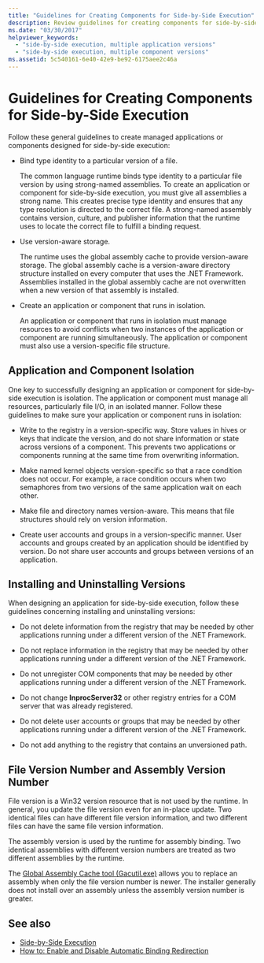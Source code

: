 ```yaml
---
title: "Guidelines for Creating Components for Side-by-Side Execution"
description: Review guidelines for creating components for side-by-side execution. For example, bind type identity to a certain file version, or use version-aware storage.
ms.date: "03/30/2017"
helpviewer_keywords: 
  - "side-by-side execution, multiple application versions"
  - "side-by-side execution, multiple component versions"
ms.assetid: 5c540161-6e40-42e9-be92-6175aee2c46a
---
```

# Guidelines for Creating Components for Side-by-Side Execution
Follow these general guidelines to create managed applications or components designed for side-by-side execution:  
  
- Bind type identity to a particular version of a file.  
  
     The common language runtime binds type identity to a particular file version by using strong-named assemblies. To create an application or component for side-by-side execution, you must give all assemblies a strong name. This creates precise type identity and ensures that any type resolution is directed to the correct file. A strong-named assembly contains version, culture, and publisher information that the runtime uses to locate the correct file to fulfill a binding request.  
  
- Use version-aware storage.  
  
     The runtime uses the global assembly cache to provide version-aware storage. The global assembly cache is a version-aware directory structure installed on every computer that uses the .NET Framework. Assemblies installed in the global assembly cache are not overwritten when a new version of that assembly is installed.  
  
- Create an application or component that runs in isolation.  
  
     An application or component that runs in isolation must manage resources to avoid conflicts when two instances of the application or component are running simultaneously. The application or component must also use a version-specific file structure.  
  
## Application and Component Isolation  
 One key to successfully designing an application or component for side-by-side execution is isolation. The application or component must manage all resources, particularly file I/O, in an isolated manner. Follow these guidelines to make sure your application or component runs in isolation:  
  
- Write to the registry in a version-specific way. Store values in hives or keys that indicate the version, and do not share information or state across versions of a component. This prevents two applications or components running at the same time from overwriting information.  
  
- Make named kernel objects version-specific so that a race condition does not occur. For example, a race condition occurs when two semaphores from two versions of the same application wait on each other.  
  
- Make file and directory names version-aware. This means that file structures should rely on version information.  
  
- Create user accounts and groups in a version-specific manner. User accounts and groups created by an application should be identified by version. Do not share user accounts and groups between versions of an application.  
  
## Installing and Uninstalling Versions  
 When designing an application for side-by-side execution, follow these guidelines concerning installing and uninstalling versions:  
  
- Do not delete information from the registry that may be needed by other applications running under a different version of the .NET Framework.  
  
- Do not replace information in the registry that may be needed by other applications running under a different version of the .NET Framework.  
  
- Do not unregister COM components that may be needed by other applications running under a different version of the .NET Framework.  
  
- Do not change **InprocServer32** or other registry entries for a COM server that was already registered.  
  
- Do not delete user accounts or groups that may be needed by other applications running under a different version of the .NET Framework.  
  
- Do not add anything to the registry that contains an unversioned path.  
  
## File Version Number and Assembly Version Number  
 File version is a Win32 version resource that is not used by the runtime. In general, you update the file version even for an in-place update. Two identical files can have different file version information, and two different files can have the same file version information.  
  
 The assembly version is used by the runtime for assembly binding. Two identical assemblies with different version numbers are treated as two different assemblies by the runtime.  
  
 The [Global Assembly Cache tool (Gacutil.exe)](../tools/gacutil-exe-gac-tool.md) allows you to replace an assembly when only the file version number is newer. The installer generally does not install over an assembly unless the assembly version number is greater.  
  
## See also

- [Side-by-Side Execution](side-by-side-execution.md)
- [How to: Enable and Disable Automatic Binding Redirection](../configure-apps/how-to-enable-and-disable-automatic-binding-redirection.md)

